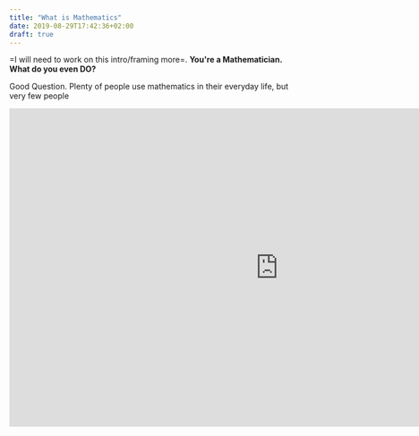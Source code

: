 ```yaml
---
title: "What is Mathematics"
date: 2019-08-29T17:42:36+02:00
draft: true
--- 
```

 
=I will need to work on this intro/framing more=.
**You're a Mathematician. What do you even DO?**

Good Question. Plenty of people use mathematics in their everyday life, but very few people

<iframe src="https://docs.google.com/presentation/d/e/2PACX-1vQ8dKpWathui9J2cvGl_OdgvB7cdofapX8922UGN2-aOmrY_sfjKjekcgdpdFwZpCFbwDiAc_b52FId/embed?start=false&loop=false&delayms=3000" frameborder="0" width="960" height="569" allowfullscreen="true" mozallowfullscreen="true" webkitallowfullscreen="true"></iframe>
